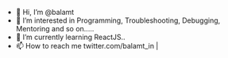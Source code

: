 - 👋 Hi, I’m @balamt
- 👀 I’m interested in Programming, Troubleshooting, Debugging, Mentoring and so on.....
- 🌱 I’m currently learning ReactJS..
- 📫 How to reach me twitter.com/balamt_in | 

<!---
balamt/balamt is a ✨ special ✨ repository because its `README.md` (this file) appears on your GitHub profile.
You can click the Preview link to take a look at your changes.
--->
